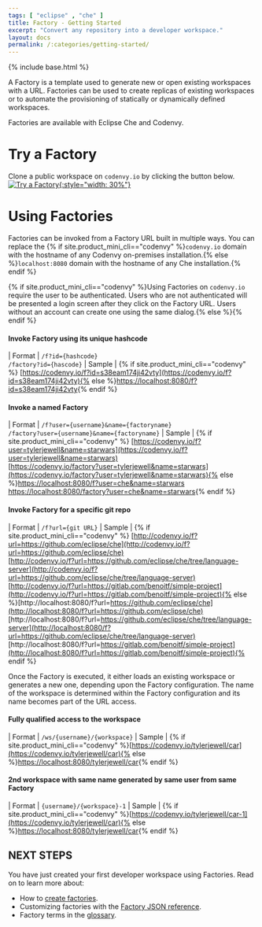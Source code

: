 ```yaml
---
tags: [ "eclipse" , "che" ]
title: Factory - Getting Started
excerpt: "Convert any repository into a developer workspace."
layout: docs
permalink: /:categories/getting-started/
---
```

{% include base.html %}

A Factory is a template used to generate new or open existing workspaces with a URL. Factories can be used to create replicas of existing workspaces or to automate the provisioning of statically or dynamically defined workspaces.

Factories are available with Eclipse Che and Codenvy.

# Try a Factory
Clone a public workspace on `codenvy.io` by clicking the button below.
[![Try a Factory](https://codenvy.io/factory/resources/codenvy-contribute.svg){:style="width: 30%"} ](http://codenvy.io/f?id=omriatu352kkthua)

# Using Factories
Factories can be invoked from a Factory URL built in multiple ways. You can replace the {% if site.product_mini_cli=="codenvy" %}`codenvy.io` domain with the hostname of any Codenvy on-premises installation.{% else %}`localhost:8080` domain with the hostname of any Che installation.{% endif %}

{% if site.product_mini_cli=="codenvy" %}Using Factories on `codenvy.io` require the user to be authenticated. Users who are not authenticated will be presented a login screen after they click on the Factory URL.  Users without an account can create one using the same dialog.{% else %}{% endif %}

#### Invoke Factory using its unique hashcode  

| Format | `/f?id={hashcode}`<br>`/factory?id={hascode}`
| Sample | {% if site.product_mini_cli=="codenvy" %} [https://codenvy.io/f?id=s38eam174ji42vty](https://codenvy.io/f?id=s38eam174ji42vty){% else %}[https://localhost:8080/f?id=s38eam174ji42vty](https://localhost:8080/f?id=s38eam174ji42vty){% endif %}

#### Invoke a named Factory

| Format | `/f?user={username}&name={factoryname}`<br>`/factory?user={username}&name={factoryname}`
| Sample | {% if site.product_mini_cli=="codenvy" %} [https://codenvy.io/f?user=tylerjewell&name=starwars](https://codenvy.io/f?user=tylerjewell&name=starwars)<br>[https://codenvy.io/factory?user=tylerjewell&name=starwars](https://codenvy.io/factory?user=tylerjewell&name=starwars){% else %}[https://localhost:8080/f?user=che&name=starwars](https://localhost:8080/f?user=che&name=starwars)<br>[https://localhost:8080/factory?user=che&name=starwars](https://localhost:8080/factory?user=che&name=starwars){% endif %}

#### Invoke Factory for a specific git repo  

| Format | `/f?url={git URL}`
| Sample | {% if site.product_mini_cli=="codenvy" %} [http://codenvy.io/f?url=https://github.com/eclipse/che](http://codenvy.io/f?url=https://github.com/eclipse/che)<br>[http://codenvy.io/f?url=https://github.com/eclipse/che/tree/language-server](http://codenvy.io/f?url=https://github.com/eclipse/che/tree/language-server)<br>[http://codenvy.io/f?url=https://gitlab.com/benoitf/simple-project](http://codenvy.io/f?url=https://gitlab.com/benoitf/simple-project){% else %}[http://localhost:8080/f?url=https://github.com/eclipse/che](http://localhost:8080/f?url=https://github.com/eclipse/che)<br>[http://localhost:8080/f?url=https://github.com/eclipse/che/tree/language-server](http://localhost:8080/f?url=https://github.com/eclipse/che/tree/language-server)<br>[http://localhost:8080/f?url=https://gitlab.com/benoitf/simple-project](http://localhost:8080/f?url=https://gitlab.com/benoitf/simple-project){% endif %}

Once the Factory is executed, it either loads an existing workspace or generates a new one, depending upon the Factory configuration.  The name of the workspace is determined within the Factory configuration and its name becomes part of the URL access.

#### Fully qualified access to the workspace

| Format | `/ws/{username}/{workspace}`
| Sample | {% if site.product_mini_cli=="codenvy" %}[https://codenvy.io/tylerjewell/car](https://codenvy.io/tylerjewell/car){% else %}[https://localhost:8080/tylerjewell/car](https://localhost:8080/tylerjewell/car){% endif %}


#### 2nd workspace with same name generated by same user from same Factory

| Format | `{username}/{workspace}-1`
| Sample | {% if site.product_mini_cli=="codenvy" %}[https://codenvy.io/tylerjewell/car-1](https://codenvy.io/tylerjewell/car){% else %}[https://localhost:8080/tylerjewell/car](https://localhost:8080/tylerjewell/car-1){% endif %}

## NEXT STEPS
You have just created your first developer workspace using Factories. Read on to learn more about:
- How to [create factories]({{base}}{{site.links["factory-creating"]}}).
- Customizing factories with the [Factory JSON reference]({{base}}{{site.links["factory-json-reference"]}}).
- Factory terms in the [glossary]({{base}}{{site.links["setup-glossary"]}}).
